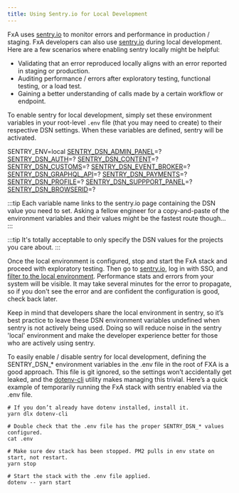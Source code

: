```yaml
---
title: Using Sentry.io for Local Development
---
```


FxA uses [sentry.io](https://sentry.io) to monitor errors and performance in production / staging. FxA developers can also use [sentry.io](https://sentry.io) during local development. Here are a few scenarios where enabling sentry locally might be helpful:

- Validating that an error reproduced locally aligns with an error reported in staging or production.
- Auditing performance / errors after exploratory testing, functional testing, or a load test.
- Gaining a better understanding of calls made by a certain workflow or endpoint. 

To enable sentry for local development, simply set these environment variables in your root-level `.env` file (that you may need to create) to their respective DSN settings. When these variables are defined, sentry will be activated. 

SENTRY_ENV=local
[SENTRY_DSN_ADMIN_PANEL](https://sentry.io/settings/mozilla/projects/fxa-admin-panel/keys/)=?
[SENTRY_DSN_AUTH](https://sentry.io/settings/mozilla/projects/fxa-auth/keys/)=?
[SENTRY_DSN_CONTENT](https://sentry.io/settings/mozilla/projects/fxa-content/)=?
[SENTRY_DSN_CUSTOMS](https://sentry.io/settings/mozilla/projects/fxa-customs/)=?
[SENTRY_DSN_EVENT_BROKER](https://sentry.io/settings/mozilla/projects/fxa-event-broker/keys/)=?
[SENTRY_DSN_GRAPHQL_API](https://sentry.io/settings/mozilla/projects/fxa-graphql-api/keys/)=?
[SENTRY_DSN_PAYMENTS](https://sentry.io/settings/mozilla/projects/fxa-payments/keys/)=?
[SENTRY_DSN_PROFILE](https://sentry.io/settings/mozilla/projects/fxa-profile/keys/)=?
[SENTRY_DSN_SUPPPORT_PANEL](https://sentry.io/settings/mozilla/projects/fxa-support-panel/)=?
[SENTRY_DSN_BROWSERID](https://sentry.io/settings/mozilla/projects/fxa-browserid-verify/keys/)=?

:::tip
Each variable name links to the sentry.io page containing the DSN value you need to set. Asking a fellow engineer for a copy-and-paste of the environment variables and their values might be the fastest route though... 
:::

:::tip
It's totally acceptable to only specify the DSN values for the projects you care about. 
:::

Once the local environment is configured, stop and start the FxA stack and proceed with exploratory testing. Then go to [sentry.io](https://sentry.io), log in with SSO, and [filter to the local environment](https://docs.sentry.io/product/sentry-basics/environments/). Performance stats and errors from your system will be visible. It may take several minutes for the error to propagate, so if you don't see the error and are confident the configuration is good, check back later.

Keep in mind that developers share the local environment in sentry, so it’s best practice to leave these DSN environment variables undefined when sentry is not actively being used. Doing so will reduce noise in the sentry 'local' environment and make the developer experience better for those who are actively using sentry.

To easily enable / disable sentry for local development, defining the SENTRY_DSN_* environment variables in the .env file in the root of FXA is a good approach. This file is git ignored, so the settings won’t accidentally get leaked, and the [dotenv-cli](https://www.npmjs.com/package/dotenv-cli) utility makes managing this trivial. Here’s a quick example of temporarily running the FxA stack with sentry enabled via the .env file.

```
# If you don’t already have dotenv installed, install it.
yarn dlx dotenv-cli

# Double check that the .env file has the proper SENTRY_DSN_* values configured.
cat .env

# Make sure dev stack has been stopped. PM2 pulls in env state on start, not restart.
yarn stop

# Start the stack with the .env file applied.
dotenv -- yarn start 
```
